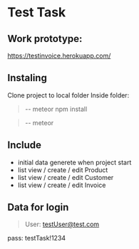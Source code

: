 # Test Task

## Work prototype:
https://testinvoice.herokuapp.com/

## Instaling
Clone project to local folder
Inside folder:
> -- meteor npm install

>  -- meteor

## Include
- initial data generete when project start
- list view / create / edit Product
- list view / create / edit Customer
- list view / create / edit Invoice

## Data for login

> User: testUser@test.com
 
  pass: testTask!1234

